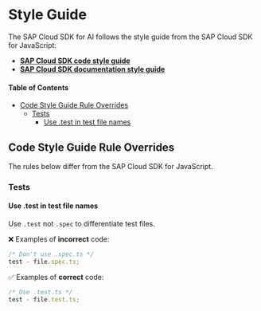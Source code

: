# Style Guide <!-- omit in toc -->

The SAP Cloud SDK for AI follows the style guide from the SAP Cloud SDK for JavaScript:

- [**SAP Cloud SDK code style guide**](https://github.com/SAP/cloud-sdk-js/blob/main/STYLEGUIDE.md)
- [**SAP Cloud SDK documentation style guide**](https://github.com/SAP/cloud-sdk/blob/main/STYLEGUIDE.md)

#### Table of Contents

- [Code Style Guide Rule Overrides](#code-style-guide-rule-overrides)
  - [Tests](#tests)
    - [Use .test in test file names](#use-test-in-test-file-names)

## Code Style Guide Rule Overrides

The rules below differ from the SAP Cloud SDK for JavaScript.

### Tests

#### Use .test in test file names

Use `.test` not `.spec` to differentiate test files.

❌ Examples of **incorrect** code:

```ts
/* Don't use .spec.ts */
test - file.spec.ts;
```

✅ Examples of **correct** code:

```ts
/* Use .test.ts */
test - file.test.ts;
```

